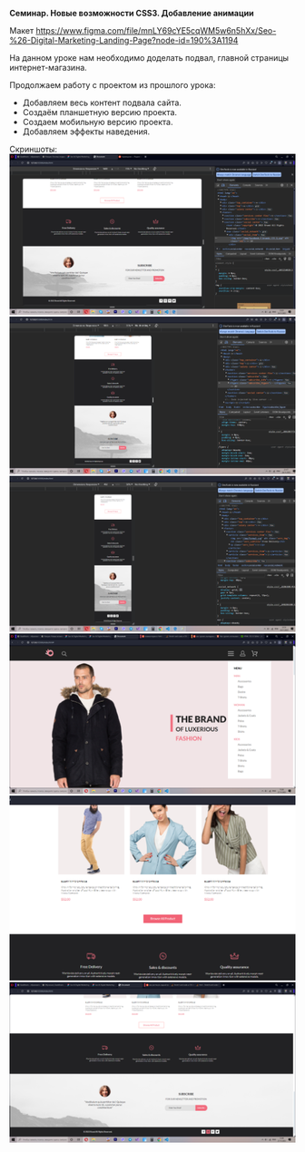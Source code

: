 **Семинар. Новые возможности CSS3. Добавление анимации**

Макет https://www.figma.com/file/mnLY69cYE5cqWM5w6n5hXx/Seo-%26-Digital-Marketing-Landing-Page?node-id=190%3A1194

На данном уроке нам необходимо доделать подвал, главной страницы интернет-магазина.

Продолжаем работу с проектом из прошлого урока:
* Добавляем весь контент подвала сайта.
* Создаём планшетную версию проекта.
* Создаем мобильную версию проекта.
* Добавляем эффекты наведения.

Скриншоты:
![Footer_Desktop](https://github.com/Gregorian1489/HTML_CSS/blob/main/Seminar9/img/Screen1_Desktop.png)
![Footer_1024](https://github.com/Gregorian1489/HTML_CSS/blob/main/Seminar9/img/Screen2_1024_768.png)
![Footer_mobile](https://github.com/Gregorian1489/HTML_CSS/blob/main/Seminar9/img/Screen3_mobile.png)
![Menu-Hover](https://github.com/Gregorian1489/HTML_CSS/blob/main/Seminar9/img/Screen4_menu_hover.png)
![Button_Hover](https://github.com/Gregorian1489/HTML_CSS/blob/main/Seminar9/img/Screen5_button_hover.png)
![Social_hover](https://github.com/Gregorian1489/HTML_CSS/blob/main/Seminar9/img/Screen6_Social_hover.png)
